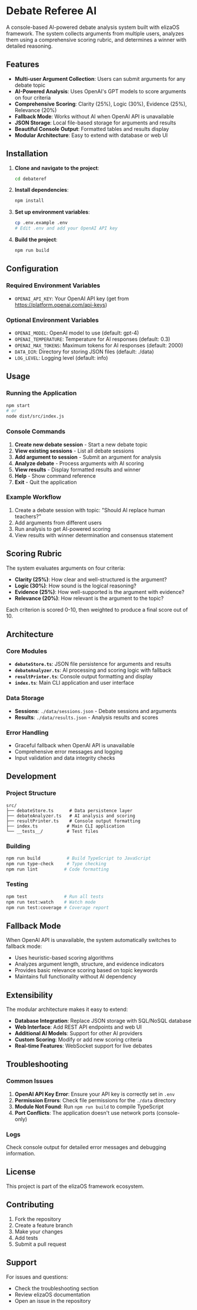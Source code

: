 # Debate Referee AI

A console-based AI-powered debate analysis system built with elizaOS framework. The system collects arguments from multiple users, analyzes them using a comprehensive scoring rubric, and determines a winner with detailed reasoning.

## Features

- **Multi-user Argument Collection**: Users can submit arguments for any debate topic
- **AI-Powered Analysis**: Uses OpenAI's GPT models to score arguments on four criteria
- **Comprehensive Scoring**: Clarity (25%), Logic (30%), Evidence (25%), Relevance (20%)
- **Fallback Mode**: Works without AI when OpenAI API is unavailable
- **JSON Storage**: Local file-based storage for arguments and results
- **Beautiful Console Output**: Formatted tables and results display
- **Modular Architecture**: Easy to extend with database or web UI

## Installation

1. **Clone and navigate to the project**:
   ```bash
   cd debateref
   ```

2. **Install dependencies**:
   ```bash
   npm install
   ```

3. **Set up environment variables**:
   ```bash
   cp .env.example .env
   # Edit .env and add your OpenAI API key
   ```

4. **Build the project**:
   ```bash
   npm run build
   ```

## Configuration

### Required Environment Variables

- `OPENAI_API_KEY`: Your OpenAI API key (get from https://platform.openai.com/api-keys)

### Optional Environment Variables

- `OPENAI_MODEL`: OpenAI model to use (default: gpt-4)
- `OPENAI_TEMPERATURE`: Temperature for AI responses (default: 0.3)
- `OPENAI_MAX_TOKENS`: Maximum tokens for AI responses (default: 2000)
- `DATA_DIR`: Directory for storing JSON files (default: ./data)
- `LOG_LEVEL`: Logging level (default: info)

## Usage

### Running the Application

```bash
npm start
# or
node dist/src/index.js
```

### Console Commands

1. **Create new debate session** - Start a new debate topic
2. **View existing sessions** - List all debate sessions
3. **Add argument to session** - Submit an argument for analysis
4. **Analyze debate** - Process arguments with AI scoring
5. **View results** - Display formatted results and winner
6. **Help** - Show command reference
7. **Exit** - Quit the application

### Example Workflow

1. Create a debate session with topic: "Should AI replace human teachers?"
2. Add arguments from different users
3. Run analysis to get AI-powered scoring
4. View results with winner determination and consensus statement

## Scoring Rubric

The system evaluates arguments on four criteria:

- **Clarity (25%)**: How clear and well-structured is the argument?
- **Logic (30%)**: How sound is the logical reasoning?
- **Evidence (25%)**: How well-supported is the argument with evidence?
- **Relevance (20%)**: How relevant is the argument to the topic?

Each criterion is scored 0-10, then weighted to produce a final score out of 10.

## Architecture

### Core Modules

- **`debateStore.ts`**: JSON file persistence for arguments and results
- **`debateAnalyzer.ts`**: AI processing and scoring logic with fallback
- **`resultPrinter.ts`**: Console output formatting and display
- **`index.ts`**: Main CLI application and user interface

### Data Storage

- **Sessions**: `./data/sessions.json` - Debate sessions and arguments
- **Results**: `./data/results.json` - Analysis results and scores

### Error Handling

- Graceful fallback when OpenAI API is unavailable
- Comprehensive error messages and logging
- Input validation and data integrity checks

## Development

### Project Structure

```
src/
├── debateStore.ts      # Data persistence layer
├── debateAnalyzer.ts   # AI analysis and scoring
├── resultPrinter.ts    # Console output formatting
├── index.ts           # Main CLI application
└── __tests__/         # Test files
```

### Building

```bash
npm run build          # Build TypeScript to JavaScript
npm run type-check     # Type checking
npm run lint          # Code formatting
```

### Testing

```bash
npm test              # Run all tests
npm run test:watch    # Watch mode
npm run test:coverage # Coverage report
```

## Fallback Mode

When OpenAI API is unavailable, the system automatically switches to fallback mode:

- Uses heuristic-based scoring algorithms
- Analyzes argument length, structure, and evidence indicators
- Provides basic relevance scoring based on topic keywords
- Maintains full functionality without AI dependency

## Extensibility

The modular architecture makes it easy to extend:

- **Database Integration**: Replace JSON storage with SQL/NoSQL database
- **Web Interface**: Add REST API endpoints and web UI
- **Additional AI Models**: Support for other AI providers
- **Custom Scoring**: Modify or add new scoring criteria
- **Real-time Features**: WebSocket support for live debates

## Troubleshooting

### Common Issues

1. **OpenAI API Key Error**: Ensure your API key is correctly set in `.env`
2. **Permission Errors**: Check file permissions for the `./data` directory
3. **Module Not Found**: Run `npm run build` to compile TypeScript
4. **Port Conflicts**: The application doesn't use network ports (console-only)

### Logs

Check console output for detailed error messages and debugging information.

## License

This project is part of the elizaOS framework ecosystem.

## Contributing

1. Fork the repository
2. Create a feature branch
3. Make your changes
4. Add tests
5. Submit a pull request

## Support

For issues and questions:
- Check the troubleshooting section
- Review elizaOS documentation
- Open an issue in the repository